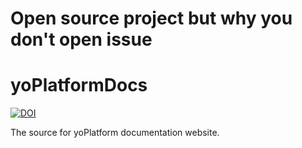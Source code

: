 # Open source project but why you don't open issue


# yoPlatformDocs

[![DOI](https://zenodo.org/badge/482540366.svg)](https://zenodo.org/badge/latestdoi/482540366)

The source for yoPlatform documentation website.
